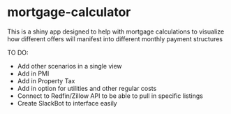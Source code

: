 # mortgage-calculator

This is a shiny app designed to help with mortgage calculations to visualize how different offers will manifest into different monthly payment structures


TO DO:
* Add other scenarios in a single view
* Add in PMI 
* Add in Property Tax
* Add in option for utilities and other regular costs
* Connect to Redfin/Zillow API to be able to pull in specific listings
* Create SlackBot to interface easily
